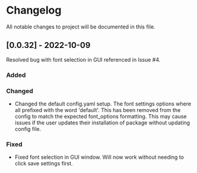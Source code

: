 # Changelog

All notable changes to project will be documented in this file.

## [0.0.32] - 2022-10-09

Resolved bug with font selection in GUI referenced in Issue #4.

### Added

### Changed
- Changed the default config.yaml setup. The font settings options where all prefixed with the word 'default'. This has been removed from the config to match the expected font_options formatting. This may cause issues if the user updates their installation of package without updating config file.

### Fixed
- Fixed font selection in GUI window. Will now work without needing to click save settings first.